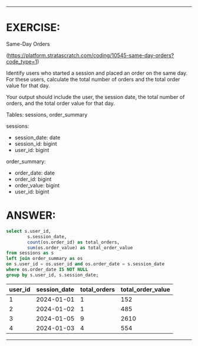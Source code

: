 
-------------------------------------------------------------------------
# EXERCISE: 
Same-Day Orders

(https://platform.stratascratch.com/coding/10545-same-day-orders?code_type=1)

Identify users who started a session and placed an order on the same day. For these users, calculate the total number of orders and the total order value for that day.

Your output should include the user, the session date, the total number of orders, and the total order value for that day.

Tables: sessions, order_summary

sessions: 
- session_date:
date
- session_id:
bigint
- user_id:
bigint

order_summary:
- order_date:
date
- order_id:
bigint
- order_value:
bigint
- user_id:
bigint

# ANSWER:
```sql
select s.user_id, 
        s.session_date, 
        count(os.order_id) as total_orders,
        sum(os.order_value) as total_order_value
from sessions as s
left join order_summary as os
on s.user_id = os.user_id and os.order_date = s.session_date
where os.order_date IS NOT NULL
group by s.user_id, s.session_date;
```

|user_id	|session_date	|total_orders	|total_order_value
|---|---|---|---|
|1	|2024-01-01	|1	|152
|2	|2024-01-02	|1	|485
|3	|2024-01-05	|9	|2610
|4	|2024-01-03	|4	|554

-------------------------------------------------------------------------


